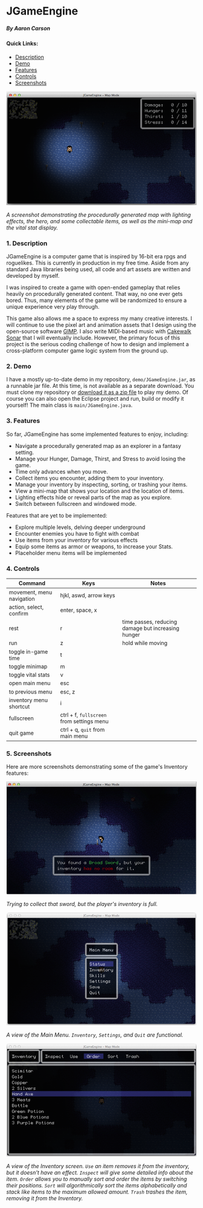 # JGameEngine
##### By Aaron Carson

#### Quick Links:
* [Description](https://github.com/aaroncarsonart/JGameEngine/blob/update/README.md#1-description)
* [Demo](https://github.com/aaroncarsonart/JGameEngine/blob/update/README.md#2-demo)
* [Features](https://github.com/aaroncarsonart/JGameEngine/blob/update/README.md#3-features)
* [Controls](https://github.com/aaroncarsonart/JGameEngine/blob/update/README.md#4-controls)
* [Screenshots](https://github.com/aaroncarsonart/JGameEngine/blob/update/README.md#5-screenshots)

![Image of JGameEngine](https://raw.githubusercontent.com/aaroncarsonart/JGameEngine/update/demo/01.png)

_A screenshot demonstrating the procedurally generated map with lighting effects, the hero, and some collectable items, as well as the mini-map and the vital stat display._

### 1. Description

JGameEngine is a computer game that is inspired by 16-bit era rpgs and roguelikes.   This is currently in production in my free time.  Aside from any standard Java libraries being used, all code and art assets are written and developed by myself.

I was inspired to create a game with open-ended gameplay that relies heavily on procedurally generated content.  That way, no one ever gets bored.  Thus, many elements of the game will be randomized to ensure a unique experience very play through.

This game also allows me a space to express my many creative interests.  I will continue to use the pixel art and animation assets that I design using the open-source software [GIMP](http://www.gimp.org/).  I also write MIDI-based music with [Cakewalk Sonar](https://www.cakewalk.com/products/SONAR/) that I will eventually include.  However, the primary focus of this project is the serious coding challenge of how to design and implement a cross-platform computer game logic system from the ground up.

### 2. Demo

I have a mostly up-to-date demo in my repository, `demo/JGameEngine.jar`, as a runnable jar file.  At this time, is not available as a separate download.  You must clone my repository or [download it as a zip file](https://github.com/aaroncarsonart/JGameEngine/archive/update.zip) to play my demo.  Of course you can also open the Eclipse project and run, build or modify it yourself!  The main class is `main/JGameEngine.java`.

### 3. Features

So far, JGameEngine has some implemented features to enjoy, including:
* Navigate a procedurally generated map as an explorer in a fantasy setting.
* Manage your Hunger, Damage, Thirst, and Stress to avoid losing the game.
* Time only advances when you move.
* Collect items you encounter, adding them to your inventory.
* Manage your inventory by inspecting, sorting, or trashing your items.
* View a mini-map that shows your location and the location of items.
* Lighting effects hide or reveal parts of the map as you explore.
* Switch between fullscreen and windowed mode.

Features that are yet to be implemented:
* Explore multiple levels, delving deeper underground
* Encounter enemies you have to fight with combat
* Use items from your inventory for various effects
* Equip some items as armor or weapons, to increase your Stats.
* Placeholder menu items will be implemented

### 4. Controls
Command                   | Keys                      | Notes
--------------------------|---------------------------|-------------------------
movement, menu navigation | hjkl, aswd, arrow keys
action, select, confirm   | enter, space, x
rest                      | r                         | time passes, reducing damage but increasing hunger
run                       | z                         | hold while moving
toggle in-game time       | t
toggle minimap            | m
toggle vital stats        | v
open main menu            | esc        
to previous menu          | esc, z
inventory menu shortcut   | i
fullscreen                | ctrl + f, `fullscreen` from settings menu
quit game                 | ctrl + q, `quit` from main menu

### 5. Screenshots

Here are more screenshots demonstrating some of the game's Inventory features:

![Too many items ...](https://raw.githubusercontent.com/aaroncarsonart/JGameEngine/update/demo/04.png)

_Trying to collect that sword, but the player's inventory is full._


![A custom in-game menu.](https://raw.githubusercontent.com/aaroncarsonart/JGameEngine/update/demo/02.png)

_A view of the Main Menu.  `Inventory`, `Settings`, and `Quit` are functional._


![The Inventory screen. Use, order, sort, and trash your items here!](https://raw.githubusercontent.com/aaroncarsonart/JGameEngine/update/demo/03.png)

_A view of the Inventory screen.  `Use` an item removes it from the inventory, but it doesn't have an effect.  `Inspect` will give some detailed info about the item.  `Order` allows you to manually sort and order the items by switching their positions.  `Sort` will algorithmically sort the items alphabetically and stack like items to the maximum allowed amount.  `Trash` trashes the item, removing it from the Inventory._

